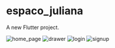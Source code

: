 # espaco_juliana

A new Flutter project.

![home_page](https://user-images.githubusercontent.com/37481522/171153048-744ce026-01b0-437b-9fca-698645587648.png)
![drawer](https://user-images.githubusercontent.com/37481522/171153056-b4be4cb2-0ae3-4414-80fd-c89f8ac80df2.png)
![login](https://user-images.githubusercontent.com/37481522/171153231-9450f0ff-daa4-49f6-85e2-18467af1a8c7.png)
![signup](https://user-images.githubusercontent.com/37481522/171153247-956c808f-e58a-4532-8bd7-68ae8aca239f.png)
